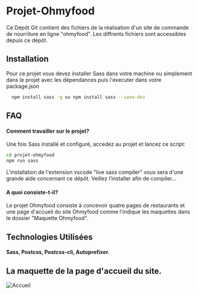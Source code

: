 
# Projet-Ohmyfood

Ce Dépôt Git contient des fichiers de la réalisation d'un site de commande de nourriture en ligne "ohmyfood". Les diffrents fichiers sont accessibles depuis ce dépôt. 



## Installation

Pour  ce projet vous devez installer Sass dans votre machine ou simplement dans le projet avec les dépendances puis l'executer dans votre package.json

```bash
  npm install sass -g ou npm install sass --save-dev
```

## FAQ

#### Comment travailler sur le projet?
Une fois Sass installé et configuré, accedez au projet et lancez ce script:
```bash
cd projet-ohmyfood
npm run sass
```
L'installation de l'extension vscode "live sass compiler" vous sera d'une grande aide concernant ce dépôt. Veillez l’installer afin de compiler… 

#### A quoi consiste-t-il?

Le projet Ohmyfood consiste à concevoir quatre pages de restaurants et une page d'accueil du site Ohmyfood comme l'indique les maquettes dans le dossier "Maquette Ohmyfood".
## Technologies Utilisées
#### Sass, Postcss, Postcss-cli, Autoprefixer. 

## La maquette de la page d'accueil du site.
    
![Accueil](https://user-images.githubusercontent.com/115634872/228569059-4fb9aeef-4bd3-4022-882b-8d6ad707935e.png)
